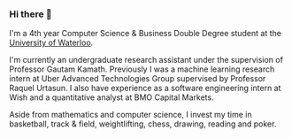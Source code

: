 ### Hi there 👋

<!--
**SravB/SravB** is a ✨ _special_ ✨ repository because its `README.md` (this file) appears on your GitHub profile.

Here are some ideas to get you started:

- 🔭 I’m currently working on ...
- 🌱 I’m currently learning ...
- 👯 I’m looking to collaborate on ...
- 🤔 I’m looking for help with ...
- 💬 Ask me about ...
- 📫 How to reach me: ...
- 😄 Pronouns: ...
- ⚡ Fun fact: ...
-->

I'm a 4th year Computer Science & Business Double Degree student at the [University of Waterloo](https://uwaterloo.ca/).

I'm currently an undergraduate research assistant under the supervision of Professor Gautam Kamath. Previously I was a machine learning research intern at Uber Advanced Technologies Group supervised by Professor Raquel Urtasun. I also have experience as a software engineering intern at Wish and a quantitative analyst at BMO Capital Markets. 


Aside from mathematics and computer science, I invest my time in basketball, track & field, weightlifting, chess, drawing, reading and poker.

